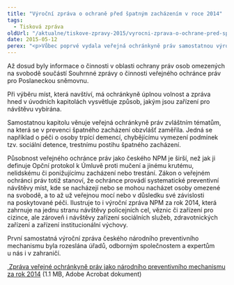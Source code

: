 ```yaml
---
title: "Výroční zpráva o ochraně před špatným zacházením v roce 2014"
tags:
  - Tisková zpráva
oldUrl: "/aktualne/tiskove-zpravy-2015/vyrocni-zprava-o-ochrane-pred-spatnym-zachazenim-v-roce-2014"
date: 2015-05-12
perex: "<p>Vůbec poprvé vydala veřejná ochránkyně práv samostatnou výroční zprávu o své činnosti jako národního preventivního mechanismu České republiky (NPM). Shrnuje v ní celoroční poznatky z návštěv zařízení, v nichž mohou být lidé vystaveni špatnému zacházení.</p>"
---
```


<!-- imported from the old website -->

<p>Až dosud byly informace o činnosti v oblasti ochrany práv osob omezených na svobodě součástí Souhrnné zprávy o činnosti veřejného ochránce práv pro Poslaneckou sněmovnu.</p><p>Při výběru míst, která navštíví, má ochránkyně úplnou volnost a zpráva hned v úvodních kapitolách vysvětluje způsob, jakým jsou zařízení pro návštěvu vybírána. </p><p>Samostatnou kapitolu věnuje veřejná ochránkyně práv zvláštním tématům, na která se v prevenci špatného zacházení obzvlášť zaměřila. Jedná se například o péči o osoby trpící demencí, chybějícímu vymezení podmínek tzv. sociální detence, trestnímu postihu špatného zacházení.</p><p>Působnost veřejného ochránce práv jako českého NPM je širší, než jak ji definuje Opční protokol k Úmluvě proti mučení a jinému krutému, nelidskému či ponižujícímu zacházení nebo trestání. Zákon o veřejném ochránci práv totiž stanoví, že ochránce provádí systematické preventivní návštěvy míst, kde se nacházejí nebo se mohou nacházet osoby omezené na svobodě, a to až už veřejnou mocí nebo v důsledku své závislosti na poskytované péči. Ilustruje to i výroční zpráva NPM za rok 2014, která zahrnuje na jednu stranu návštěvy policejních cel, věznic či zařízení pro cizince, ale zároveň i návštěvy zařízení sociálních služeb, zdravotnických zařízení a zařízení institucionální výchovy. </p><p>První samostatná výroční zpráva českého národního preventivního mechanismu byla rozeslána úřadů, odborným společnostem a expertům u nás i v zahraničí.</p><p><a title="Otevření do nového okna" href="https://www.ochrance.cz/fileadmin/user_upload/ochrana_osob/Zpravy-vyrocni/NPM-2014_CZ_ENG.pdf" target="_blank"><img alt="" src="https://www.ochrance.cz/typo3/ext/od_linkdesc/icons/pdf.gif" class="od_linkdesc_icon" /> Zpráva veřejné ochránkyně práv jako národního preventivního mechanismu za rok 2014</a> (1.1 MB, Adobe Acrobat dokument)</p>
